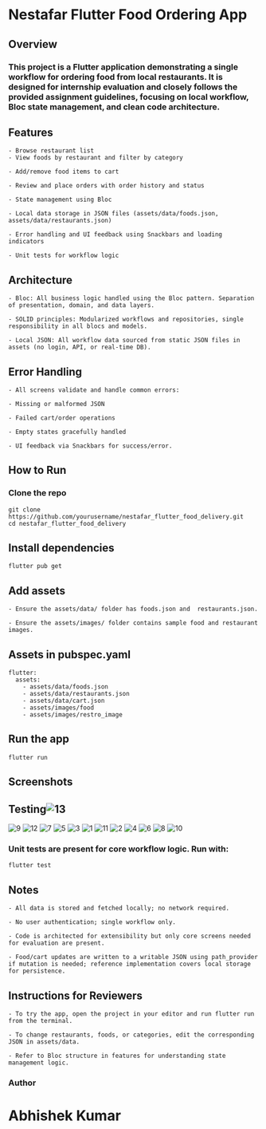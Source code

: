 
# Nestafar Flutter Food Ordering App
## Overview
### This project is a Flutter application demonstrating a single workflow for ordering food from local restaurants. It is designed for internship evaluation and closely follows the provided assignment guidelines, focusing on local workflow, Bloc state management, and clean code architecture.

## Features
    - Browse restaurant list 
    - View foods by restaurant and filter by category

    - Add/remove food items to cart

    - Review and place orders with order history and status

    - State management using Bloc

    - Local data storage in JSON files (assets/data/foods.json, assets/data/restaurants.json)

    - Error handling and UI feedback using Snackbars and loading indicators

    - Unit tests for workflow logic


## Architecture
    - Bloc: All business logic handled using the Bloc pattern. Separation of presentation, domain, and data layers.

    - SOLID principles: Modularized workflows and repositories, single responsibility in all blocs and models.

    - Local JSON: All workflow data sourced from static JSON files in assets (no login, API, or real-time DB).

## Error Handling
    - All screens validate and handle common errors:

    - Missing or malformed JSON

    - Failed cart/order operations

    - Empty states gracefully handled

    - UI feedback via Snackbars for success/error.

## How to Run
### Clone the repo

```
git clone https://github.com/yourusername/nestafar_flutter_food_delivery.git
cd nestafar_flutter_food_delivery
```

## Install dependencies

```
flutter pub get
```

## Add assets

    - Ensure the assets/data/ folder has foods.json and  restaurants.json.

    - Ensure the assets/images/ folder contains sample food and restaurant images.

## Assets in pubspec.yaml

```
flutter:
  assets:
    - assets/data/foods.json
    - assets/data/restaurants.json
    - assets/data/cart.json
    - assets/images/food
    - assets/images/restro_image

```
## Run the app

```
flutter run

```

## Screenshots


## Testing![13](https://github.com/user-attachments/assets/91987bfc-7e35-48bc-871e-03f767f7c3ab)
![9](https://github.com/user-attachments/assets/89f10da8-1426-4154-ac72-dba3b8244ea6)
![12](https://github.com/user-attachments/assets/f4349570-7f62-40ed-b41a-bc90c2925eb3)
![7](https://github.com/user-attachments/assets/b6c9db53-7c10-4ffd-b146-0c379cd7b1c8)
![5](https://github.com/user-attachments/assets/b45ca66d-a49c-4199-a731-07f583676072)
![3](https://github.com/user-attachments/assets/bab558ce-ba6c-411d-b6f4-aeffd11920a1)
![1](https://github.com/user-attachments/assets/26301d88-6e45-4d14-b81d-1e4a57f31b16)
![11](https://github.com/user-attachments/assets/e73ad79d-2136-4720-b21f-a700b87e86b7)
![2](https://github.com/user-attachments/assets/c285d25d-00e8-43ef-8a56-15993386c8d5)
![4](https://github.com/user-attachments/assets/2e9c8354-e4f5-4cfb-9a65-fc75d176cd61)
![6](https://github.com/user-attachments/assets/6ab5dadb-4de9-468a-b59e-01cd8699b7a3)
![8](https://github.com/user-attachments/assets/ca2fba98-c2f7-4d17-ae27-f714db279bdd)
![10](https://github.com/user-attachments/assets/5ec4b54d-11e7-41b6-ae9f-6e34bae6e65f)

 ### Unit tests are present for core workflow logic. Run with:

```
flutter test
```
## Notes
    - All data is stored and fetched locally; no network required.

    - No user authentication; single workflow only.

    - Code is architected for extensibility but only core screens needed for evaluation are present.

    - Food/cart updates are written to a writable JSON using path_provider if mutation is needed; reference implementation covers local storage for persistence.

## Instructions for Reviewers
    - To try the app, open the project in your editor and run flutter run from the terminal.

    - To change restaurants, foods, or categories, edit the corresponding JSON in assets/data.

    - Refer to Bloc structure in features for understanding state management logic.

### Author
# Abhishek Kumar
